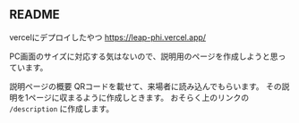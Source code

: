## README

vercelにデプロイしたやつ
https://leap-phi.vercel.app/

PC画面のサイズに対応する気はないので、説明用のページを作成しようと思っています。

説明ページの概要
QRコードを載せて、来場者に読み込んでもらいます。
その説明を1ページに収まるように作成しときます。
おそらく上のリンクの
```/description```
に作成します。
